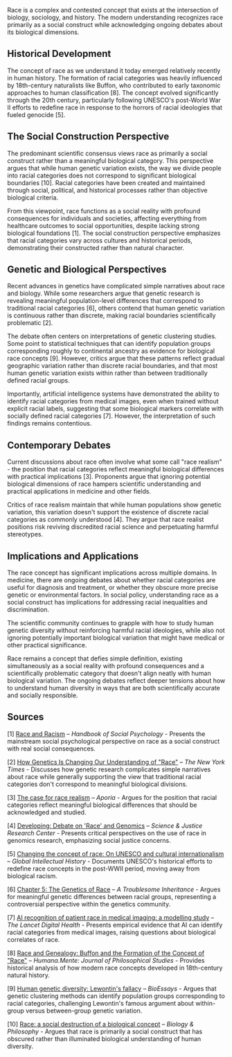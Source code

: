 Race is a complex and contested concept that exists at the intersection of biology, sociology, and history. The modern understanding recognizes race primarily as a social construct while acknowledging ongoing debates about its biological dimensions.

## Historical Development

The concept of race as we understand it today emerged relatively recently in human history. The formation of racial categories was heavily influenced by 18th-century naturalists like Buffon, who contributed to early taxonomic approaches to human classification [8]. The concept evolved significantly through the 20th century, particularly following UNESCO's post-World War II efforts to redefine race in response to the horrors of racial ideologies that fueled genocide [5].

## The Social Construction Perspective

The predominant scientific consensus views race as primarily a social construct rather than a meaningful biological category. This perspective argues that while human genetic variation exists, the way we divide people into racial categories does not correspond to significant biological boundaries [10]. Racial categories have been created and maintained through social, political, and historical processes rather than objective biological criteria.

From this viewpoint, race functions as a social reality with profound consequences for individuals and societies, affecting everything from healthcare outcomes to social opportunities, despite lacking strong biological foundations [1]. The social construction perspective emphasizes that racial categories vary across cultures and historical periods, demonstrating their constructed rather than natural character.

## Genetic and Biological Perspectives

Recent advances in genetics have complicated simple narratives about race and biology. While some researchers argue that genetic research is revealing meaningful population-level differences that correspond to traditional racial categories [6], others contend that human genetic variation is continuous rather than discrete, making racial boundaries scientifically problematic [2].

The debate often centers on interpretations of genetic clustering studies. Some point to statistical techniques that can identify population groups corresponding roughly to continental ancestry as evidence for biological race concepts [9]. However, critics argue that these patterns reflect gradual geographic variation rather than discrete racial boundaries, and that most human genetic variation exists within rather than between traditionally defined racial groups.

Importantly, artificial intelligence systems have demonstrated the ability to identify racial categories from medical images, even when trained without explicit racial labels, suggesting that some biological markers correlate with socially defined racial categories [7]. However, the interpretation of such findings remains contentious.

## Contemporary Debates

Current discussions about race often involve what some call "race realism" - the position that racial categories reflect meaningful biological differences with practical implications [3]. Proponents argue that ignoring potential biological dimensions of race hampers scientific understanding and practical applications in medicine and other fields.

Critics of race realism maintain that while human populations show genetic variation, this variation doesn't support the existence of discrete racial categories as commonly understood [4]. They argue that race realist positions risk reviving discredited racial science and perpetuating harmful stereotypes.

## Implications and Applications

The race concept has significant implications across multiple domains. In medicine, there are ongoing debates about whether racial categories are useful for diagnosis and treatment, or whether they obscure more precise genetic or environmental factors. In social policy, understanding race as a social construct has implications for addressing racial inequalities and discrimination.

The scientific community continues to grapple with how to study human genetic diversity without reinforcing harmful racial ideologies, while also not ignoring potentially important biological variation that might have medical or other practical significance.

Race remains a concept that defies simple definition, existing simultaneously as a social reality with profound consequences and a scientifically problematic category that doesn't align neatly with human biological variation. The ongoing debates reflect deeper tensions about how to understand human diversity in ways that are both scientifically accurate and socially responsible.

## Sources

[1] [Race and Racism](https://openpublishing.princeton.edu/read/race-and-racism/section/2fb3629b-719a-47a0-976e-9f62ae8b2f70) – *Handbook of Social Psychology* - Presents the mainstream social psychological perspective on race as a social construct with real social consequences.

[2] [How Genetics Is Changing Our Understanding of "Race"](https://archive.jwest.org/Articles/Reich2028-GeneticsRace.pdf) – *The New York Times* - Discusses how genetic research complicates simple narratives about race while generally supporting the view that traditional racial categories don't correspond to meaningful biological divisions.

[3] [The case for race realism](https://www.aporiamagazine.com/p/the-case-for-race-realism) – *Aporia* - Argues for the position that racial categories reflect meaningful biological differences that should be acknowledged and studied.

[4] [Developing: Debate on 'Race' and Genomics](https://scijust.ucsc.edu/2019/05/30/developing-debate-on-race-and-genomics/) – *Science & Justice Research Center* - Presents critical perspectives on the use of race in genomics research, emphasizing social justice concerns.

[5] [Changing the concept of race: On UNESCO and cultural internationalism](https://archive.jwest.org/Research/Duedahl2020-RaceConceptUNESCO.pdf) – *Global Intellectual History* - Documents UNESCO's historical efforts to redefine race concepts in the post-WWII period, moving away from biological racism.

[6] [Chapter 5: The Genetics of Race](https://archive.jwest.org/BookExcerpts/TroublesomeInheritance-Chapter5.pdf) – *A Troublesome Inheritance* - Argues for meaningful genetic differences between racial groups, representing a controversial perspective within the genetics community.

[7] [AI recognition of patient race in medical imaging: a modelling study](https://archive.jwest.org/Research/Gichoya2022-RaceMedical.pdf) – *The Lancet Digital Health* - Presents empirical evidence that AI can identify racial categories from medical images, raising questions about biological correlates of race.

[8] [Race and Genealogy: Buffon and the Formation of the Concept of "Race"](https://archive.jwest.org/Research/Doron2012-RaceConcept.pdf) – *Humana.Mente: Journal of Philosophical Studies* - Provides historical analysis of how modern race concepts developed in 18th-century natural history.

[9] [Human genetic diversity: Lewontin's fallacy](https://archive.jwest.org/Research/Edwards2003-LewontinFallacy.pdf) – *BioEssays* - Argues that genetic clustering methods can identify population groups corresponding to racial categories, challenging Lewontin's famous argument about within-group versus between-group genetic variation.

[10] [Race: a social destruction of a biological concept](https://link.springer.com/article/10.1007/s10539-009-9193-7) – *Biology & Philosophy* - Argues that race is primarily a social construct that has obscured rather than illuminated biological understanding of human diversity.